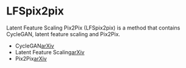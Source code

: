 # LFSpix2pix
Latent Feature Scaling Pix2Pix (LFSpix2pix) is a method that contains CycleGAN, latent feature scaling and Pix2Pix.
* CycleGAN[arXiv](https://arxiv.org/pdf/1703.10593.pdf)
* Latent Feature Scaling[arXiv](https://arxiv.org/abs/1812.09877)
* Pix2Pix[arXiv](https://arxiv.org/abs/1611.07004)
